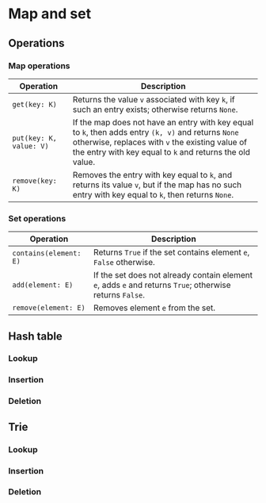 # Map and set

## Operations

### Map operations

| Operation               | Description                                                                                                                                                                                                        |
| ----------------------- | ------------------------------------------------------------------------------------------------------------------------------------------------------------------------------------------------------------------ |
| `get(key: K)`           | Returns the value `v` associated with key `k`, if such an entry exists; otherwise returns `None`.                                                                                                                  |
| `put(key: K, value: V)` | If the map does not have an entry with key equal to `k`, then adds entry `(k, v)` and returns `None` otherwise, replaces with `v` the existing value of the entry with key equal to `k` and returns the old value. |
| `remove(key: K)`        | Removes the entry with key equal to `k`, and returns its value `v`, but if the map has no such entry with key equal to `k`, then returns `None`.                                                                   |

### Set operations

| Operation              | Description                                                                                              |
| ---------------------- | -------------------------------------------------------------------------------------------------------- |
| `contains(element: E)` | Returns `True` if the set contains element `e`, `False` otherwise.                                       |
| `add(element: E)`      | If the set does not already contain element `e`, adds `e` and returns `True`; otherwise returns `False`. |
| `remove(element: E)`   | Removes element `e` from the set.                                                                        |

## Hash table

### Lookup

### Insertion

### Deletion

## Trie

### Lookup

### Insertion

### Deletion



